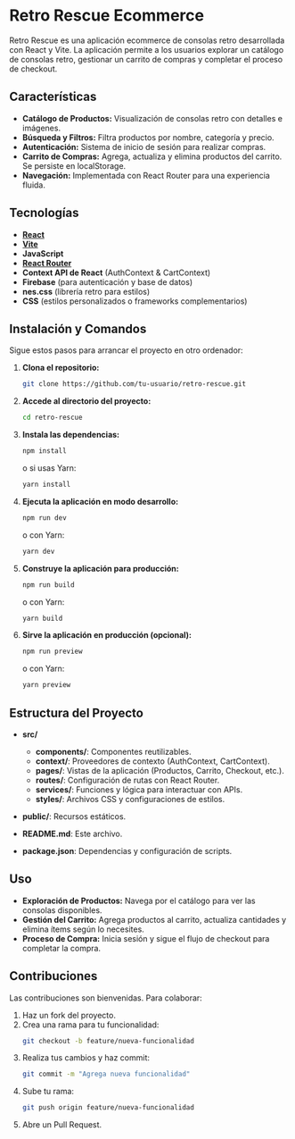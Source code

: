 # Retro Rescue Ecommerce

Retro Rescue es una aplicación ecommerce de consolas retro desarrollada con React y Vite. La aplicación permite a los usuarios explorar un catálogo de consolas retro, gestionar un carrito de compras y completar el proceso de checkout.

## Características

- **Catálogo de Productos:** Visualización de consolas retro con detalles e imágenes.
- **Búsqueda y Filtros:** Filtra productos por nombre, categoría y precio.
- **Autenticación:** Sistema de inicio de sesión para realizar compras.
- **Carrito de Compras:** Agrega, actualiza y elimina productos del carrito. Se persiste en localStorage.
- **Navegación:** Implementada con React Router para una experiencia fluida.

## Tecnologías

- **[React](https://reactjs.org/)**
- **[Vite](https://vitejs.dev/)**
- **JavaScript**
- **[React Router](https://reactrouter.com/)**
- **Context API de React** (AuthContext & CartContext)
- **Firebase** (para autenticación y base de datos)
- **nes.css** (librería retro para estilos)
- **CSS** (estilos personalizados o frameworks complementarios)

## Instalación y Comandos

Sigue estos pasos para arrancar el proyecto en otro ordenador:

1. **Clona el repositorio:**
   ```bash
   git clone https://github.com/tu-usuario/retro-rescue.git
   ```

2. **Accede al directorio del proyecto:**
   ```bash
   cd retro-rescue
   ```

3. **Instala las dependencias:**
   ```bash
   npm install
   ```
   o si usas Yarn:
   ```bash
   yarn install
   ```

4. **Ejecuta la aplicación en modo desarrollo:**
   ```bash
   npm run dev
   ```
   o con Yarn:
   ```bash
   yarn dev
   ```

5. **Construye la aplicación para producción:**
   ```bash
   npm run build
   ```
   o con Yarn:
   ```bash
   yarn build
   ```

6. **Sirve la aplicación en producción (opcional):**
   ```bash
   npm run preview
   ```
   o con Yarn:
   ```bash
   yarn preview
   ```

## Estructura del Proyecto

- **src/**  
  - **components/**: Componentes reutilizables.
  - **context/**: Proveedores de contexto (AuthContext, CartContext).
  - **pages/**: Vistas de la aplicación (Productos, Carrito, Checkout, etc.).
  - **routes/**: Configuración de rutas con React Router.
  - **services/**: Funciones y lógica para interactuar con APIs.
  - **styles/**: Archivos CSS y configuraciones de estilos.

- **public/**: Recursos estáticos.
- **README.md**: Este archivo.
- **package.json**: Dependencias y configuración de scripts.

## Uso

- **Exploración de Productos:** Navega por el catálogo para ver las consolas disponibles.
- **Gestión del Carrito:** Agrega productos al carrito, actualiza cantidades y elimina ítems según lo necesites.
- **Proceso de Compra:** Inicia sesión y sigue el flujo de checkout para completar la compra.

## Contribuciones

Las contribuciones son bienvenidas. Para colaborar:

1. Haz un fork del proyecto.
2. Crea una rama para tu funcionalidad:
   ```bash
   git checkout -b feature/nueva-funcionalidad
   ```
3. Realiza tus cambios y haz commit:
   ```bash
   git commit -m "Agrega nueva funcionalidad"
   ```
4. Sube tu rama:
   ```bash
   git push origin feature/nueva-funcionalidad
   ```
5. Abre un Pull Request.